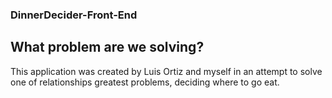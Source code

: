 ### DinnerDecider-Front-End

## What problem are we solving?
This application was created by Luis Ortiz and myself in an attempt to solve one of relationships greatest problems, deciding where to go eat.

